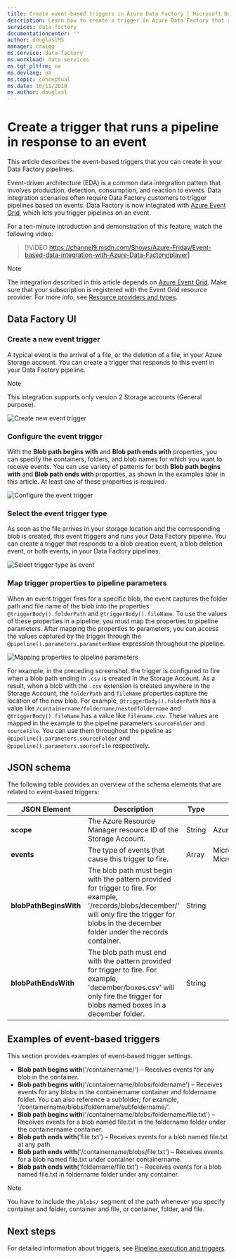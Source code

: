 ```yaml
---
title: Create event-based triggers in Azure Data Factory | Microsoft Docs
description: Learn how to create a trigger in Azure Data Factory that runs a pipeline in response to an event.
services: data-factory
documentationcenter: ''
author: douglaslMS
manager: craigg
ms.service: data-factory
ms.workload: data-services
ms.tgt_pltfrm: na
ms.devlang: na
ms.topic: conceptual
ms.date: 10/11/2018
ms.author: douglasl
---
```

# Create a trigger that runs a pipeline in response to an event

This article describes the event-based triggers that you can create in your Data Factory pipelines.

Event-driven architecture (EDA) is a common data integration pattern that involves production, detection, consumption, and reaction to events. Data integration scenarios often require Data Factory customers to trigger pipelines based on events. Data Factory is now integrated with [Azure Event Grid](https://azure.microsoft.com/services/event-grid/), which lets you trigger pipelines on an event.

For a ten-minute introduction and demonstration of this feature, watch the following video:

> [!VIDEO https://channel9.msdn.com/Shows/Azure-Friday/Event-based-data-integration-with-Azure-Data-Factory/player]


> [!NOTE]
> The integration described in this article depends on [Azure Event Grid](https://azure.microsoft.com/services/event-grid/). Make sure that your subscription is registered with the Event Grid resource provider. For more info, see [Resource providers and types](../azure-resource-manager/resource-manager-supported-services.md#portal).

## Data Factory UI

### Create a new event trigger

A typical event is the arrival of a file, or the deletion of a file, in your Azure Storage account. You can  create a trigger that responds to this event in your Data Factory pipeline.

> [!NOTE]
> This integration supports only version 2 Storage accounts (General purpose).

![Create new event trigger](media/how-to-create-event-trigger/event-based-trigger-image1.png)

### Configure the event trigger

With the **Blob path begins with** and **Blob path ends with** properties, you can specify the containers, folders, and blob names for which you want to receive events. You can use variety of patterns for both **Blob path begins with** and **Blob path ends with** properties, as shown in the examples later in this article. At least one of these properties is required.

![Configure the event trigger](media/how-to-create-event-trigger/event-based-trigger-image2.png)

### Select the event trigger type

As soon as the file arrives in your storage location and the corresponding blob is created, this event triggers and runs your Data Factory pipeline. You can create a trigger that responds to a blob creation event, a blob deletion event, or both events, in your Data Factory pipelines.

![Select trigger type as event](media/how-to-create-event-trigger/event-based-trigger-image3.png)

### Map trigger properties to pipeline parameters

When an event trigger fires for a specific blob, the event captures the folder path and file name of the blob into the properties `@triggerBody().folderPath` and `@triggerBody().fileName`. To use the values of these properties in a pipeline, you must map the properties to pipeline parameters. After mapping the properties to parameters, you can access the values captured by the trigger through the `@pipeline().parameters.parameterName` expression throughout the pipeline.

![Mapping properties to pipeline parameters](media/how-to-create-event-trigger/event-based-trigger-image4.png)

For example, in the preceding screenshot. the trigger is configured to fire when a blob path ending in `.csv` is created in the Storage Account. As a result, when a blob with the `.csv` extension is created anywhere in the Storage Account, the `folderPath` and `fileName` properties capture the location of the new blob. For example, `@triggerBody().folderPath` has a value like `/containername/foldername/nestedfoldername` and `@triggerBody().fileName` has a value like `filename.csv`. These values are mapped in the example to the pipeline parameters `sourceFolder` and `sourceFile`. You can use them throughout the pipeline as `@pipeline().parameters.sourceFolder` and `@pipeline().parameters.sourceFile` respectively.

## JSON schema

The following table provides an overview of the schema elements that are related to event-based triggers:

| **JSON Element** | **Description** | **Type** | **Allowed Values** | **Required** |
| ---------------- | --------------- | -------- | ------------------ | ------------ |
| **scope** | The Azure Resource Manager resource ID of the Storage Account. | String | Azure Resource Manager ID | Yes |
| **events** | The type of events that cause this trigger to fire. | Array    | Microsoft.Storage.BlobCreated, Microsoft.Storage.BlobDeleted | Yes, any combination. |
| **blobPathBeginsWith** | The blob path must begin with the pattern provided for trigger to fire. For example, '/records/blobs/december/' will only fire the trigger for blobs in the december folder under the records container. | String   | | At least one of these properties must be provided: blobPathBeginsWith, blobPathEndsWith. |
| **blobPathEndsWith** | The blob path must end with the pattern provided for trigger to fire. For example, 'december/boxes.csv' will only fire the trigger for blobs named boxes in a december folder. | String   | | At least one of these properties must be provided: blobPathBeginsWith, blobPathEndsWith. |

## Examples of event-based triggers

This section provides examples of event-based trigger settings.

-   **Blob path begins with**('/containername/') – Receives events for any blob in the container.
-   **Blob path begins with**('/containername/blobs/foldername') – Receives events for any blobs in the containername container and foldername folder. You can also reference a subfolder; for example, '/containername/blobs/foldername/subfoldername/'.
-   **Blob path begins with**('/containername/blobs/foldername/file.txt') – Receives events for a blob named file.txt in the foldername folder under the containername container.
-   **Blob path ends with**('file.txt') – Receives events for a blob named file.txt at any path.
-   **Blob path ends with**('/containername/blobs/file.txt') – Receives events for a blob named file.txt under container containername.
-   **Blob path ends with**('foldername/file.txt') – Receives events for a blob named file.txt in foldername folder under any container.

> [!NOTE]
> You have to include the `/blobs/` segment of the path whenever you specify container and folder, container and file, or container, folder, and file.

## Next steps
For detailed information about triggers, see [Pipeline execution and triggers](concepts-pipeline-execution-triggers.md#triggers).
